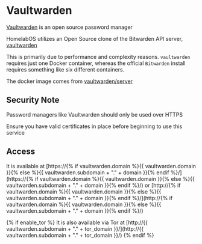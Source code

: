 # Vaultwarden

[Vaultwarden](https://github.com/dani-garcia/vaultwarden/) is an open source password manager 

HomelabOS utilizes an Open Source clone of the Bitwarden API server, [vaultwarden](https://github.com/dani-garcia/vaultwarden) 

This is primarily due to performance and complexity reasons. `vaultwarden` requires just one Docker container, whereas the official `Bitwarden` install requires something like six different containers.

The docker image comes from [vaultwarden/server](https://hub.docker.com/r/vaultwarden/server)

## Security Note

Password managers like Vaultwarden should only be used over HTTPS

Ensure you have valid certificates in place before beginning to use this service

## Access

It is available at [https://{% if vaultwarden.domain %}{{ vaultwarden.domain }}{% else %}{{ vaultwarden.subdomain + "." + domain }}{% endif %}/](https://{% if vaultwarden.domain %}{{ vaultwarden.domain }}{% else %}{{ vaultwarden.subdomain + "." + domain }}{% endif %}/) or [http://{% if vaultwarden.domain %}{{ vaultwarden.domain }}{% else %}{{ vaultwarden.subdomain + "." + domain }}{% endif %}/](http://{% if vaultwarden.domain %}{{ vaultwarden.domain }}{% else %}{{ vaultwarden.subdomain + "." + domain }}{% endif %}/)

{% if enable_tor %}
It is also available via Tor at [http://{{ vaultwarden.subdomain + "." + tor_domain }}/](http://{{ vaultwarden.subdomain + "." + tor_domain }}/)
{% endif %}
